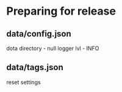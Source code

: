 # Preparing for release

## data/config.json

dota directory - null
logger lvl - INFO

## data/tags.json

reset settings